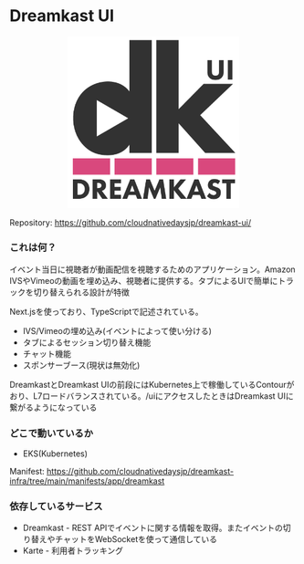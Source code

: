 Dreamkast UI
============

<div align="center">
<img src="images/dreamkast-ui.png" width="300">
</div>

Repository: https://github.com/cloudnativedaysjp/dreamkast-ui/

### これは何？

イベント当日に視聴者が動画配信を視聴するためのアプリケーション。Amazon IVSやVimeoの動画を埋め込み、視聴者に提供する。タブによるUIで簡単にトラックを切り替えられる設計が特徴

 Next.jsを使っており、TypeScriptで記述されている。

- IVS/Vimeoの埋め込み(イベントによって使い分ける)
- タブによるセッション切り替え機能
- チャット機能
- スポンサーブース(現状は無効化)

DreamkastとDreamkast UIの前段にはKubernetes上で稼働しているContourがおり、L7ロードバランスされている。/uiにアクセスしたときはDreamkast UIに繋がるようになっている

### どこで動いているか

- EKS(Kubernetes)

Manifest: https://github.com/cloudnativedaysjp/dreamkast-infra/tree/main/manifests/app/dreamkast

### 依存しているサービス

- Dreamkast - REST APIでイベントに関する情報を取得。またイベントの切り替えやチャットをWebSocketを使って通信している
- Karte - 利用者トラッキング
